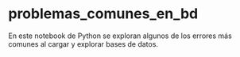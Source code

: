 # problemas_comunes_en_bd
En este notebook de Python se exploran algunos de los errores más comunes al cargar y explorar bases de datos. 
